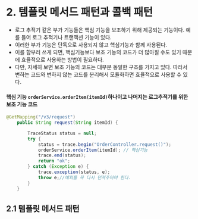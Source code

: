 # 2. 템플릿 메서드 패턴과 콜백 패턴
 * 로그 추적기 같은 부가 기능들은 핵심 기능을 보조하기 위해 제공되는 기능이다. 예를 들어 로그 추적기나 트랜잭션 기능이 있다. 
 * 이러한 부가 기능은 단독으로 사용되지 않고 핵심기능과 함께 사용된다.
 * 이를 함부러 쓰게 되면, 핵심기능보다 보조 기능의 코드가 더 많아질 수도 있기 때문에 효율적으로 사용하는 방법이 필요하다.
 * 다만, 자세히 보면 보조 기능의 코드는 대부분 동일한 구조를 가지고 있다. 따라서 변하는 코드와 변하지 않는 코드를 분리해서 모듈화하면 효율적으로 사용할 수 있다.

#### 핵심 기능 `orderService.orderItem(itemId)`하나이고 나머지는 로그추적기를 위한 보조 기능 코드
```java
@GetMapping("/v3/request")
    public String request(String itemId) {

        TraceStatus status = null;
        try {
            status = trace.begin("OrderController.request()");
            orderService.orderItem(itemId); // 핵심기능
            trace.end(status);
            return "ok";
        } catch (Exception e) {
            trace.exception(status, e);
            throw e;//예외를 꼭 다시 던져주어야 한다.
        }
    }
```

## 2.1 템플릿 메서드 패턴
